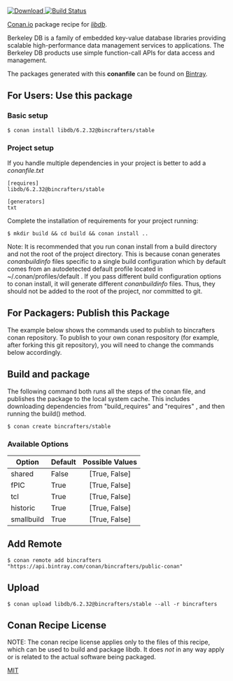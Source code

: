 [![Download](https://api.bintray.com/packages/bincrafters/public-conan/libdb%3Abincrafters/images/download.svg) ](https://bintray.com/bincrafters/public-conan/libdb%3Abincrafters/_latestVersion)
[![Build Status](https://travis-ci.org/bincrafters/conan-libdb.svg?branch=stable%2F6.2.32)](https://travis-ci.org/bincrafters/conan-libdb)

[Conan.io](https://conan.io) package recipe for [*libdb*](https://www.oracle.com/database/berkeley-db/).

Berkeley DB is a family of embedded key-value database libraries providing scalable high-performance data management services to applications. The Berkeley DB products use simple function-call APIs for data access and management.

The packages generated with this **conanfile** can be found on [Bintray](https://bintray.com/bincrafters/public-conan/libdb%3Abincrafters).

## For Users: Use this package

### Basic setup

    $ conan install libdb/6.2.32@bincrafters/stable

### Project setup

If you handle multiple dependencies in your project is better to add a *conanfile.txt*

    [requires]
    libdb/6.2.32@bincrafters/stable

    [generators]
    txt

Complete the installation of requirements for your project running:

    $ mkdir build && cd build && conan install ..

Note: It is recommended that you run conan install from a build directory and not the root of the project directory.  This is because conan generates *conanbuildinfo* files specific to a single build configuration which by default comes from an autodetected default profile located in ~/.conan/profiles/default .  If you pass different build configuration options to conan install, it will generate different *conanbuildinfo* files.  Thus, they should not be added to the root of the project, nor committed to git.

## For Packagers: Publish this Package

The example below shows the commands used to publish to bincrafters conan repository. To publish to your own conan respository (for example, after forking this git repository), you will need to change the commands below accordingly.

## Build and package

The following command both runs all the steps of the conan file, and publishes the package to the local system cache.  This includes downloading dependencies from "build_requires" and "requires" , and then running the build() method.

    $ conan create bincrafters/stable


### Available Options
| Option        | Default | Possible Values  |
| ------------- |:----------------- |:------------:|
| shared      | False |  [True, False] |
| fPIC      | True |  [True, False] |
| tcl      | True |  [True, False] |
| historic      | True |  [True, False] |
| smallbuild      | True |  [True, False] |

## Add Remote

    $ conan remote add bincrafters "https://api.bintray.com/conan/bincrafters/public-conan"

## Upload

    $ conan upload libdb/6.2.32@bincrafters/stable --all -r bincrafters


## Conan Recipe License

NOTE: The conan recipe license applies only to the files of this recipe, which can be used to build and package libdb.
It does *not* in any way apply or is related to the actual software being packaged.

[MIT](https://github.com/bincrafters/bincrafters-libdb/blob/testing/6.2.32/LICENSE)

